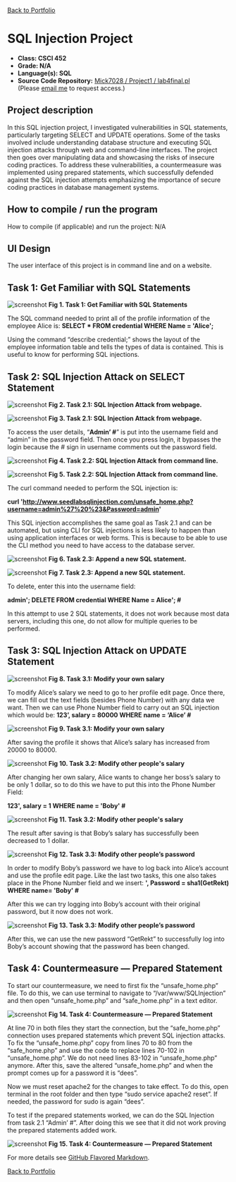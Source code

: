 [Back to Portfolio](./)

SQL Injection Project
===============

-   **Class: CSCI 452** 
-   **Grade: N/A**
-   **Language(s): SQL**
-   **Source Code Repository:** [Mick7028 / Project1 / lab4final.pl](https://github.com/Mick7028/Project1/blob/main/lab4final.pl)  
    (Please [email me](mailto:example@csustudent.net?subject=GitHub%20Access) to request access.)

## Project description

In this SQL injection project, I investigated vulnerabilities in SQL statements, particularly targeting SELECT and UPDATE operations. Some of the tasks involved include understanding database structure and executing SQL injection attacks through web and command-line interfaces. The project then goes over manipulating data and showcasing the risks of insecure coding practices. To address these vulnerabilities, a countermeasure was implemented using prepared statements, which successfully defended against the SQL injection attempts emphasizing the importance of secure coding practices in database management systems.

## How to compile / run the program

How to compile (if applicable) and run the project: N/A


## UI Design

The user interface of this project is in command line and on a website.

## Task 1: Get Familiar with SQL Statements

![screenshot](images/project_4_images/image1.png)
**Fig 1. Task 1: Get Familiar with SQL Statements**

The SQL command needed to print all of the profile information of the employee Alice is: **SELECT * FROM credential WHERE Name = 'Alice';**

Using the command “describe credential;” shows the layout of the employee information table and tells the types of data is contained. This is useful to know for performing SQL injections.

## Task 2: SQL Injection Attack on SELECT Statement

![screenshot](images/project_4_images/image2.1.png)
**Fig 2. Task 2.1: SQL Injection Attack from webpage.**

![screenshot](images/project_4_images/image2.2.png)
**Fig 3. Task 2.1: SQL Injection Attack from webpage.**

To access the user details, “**Admin’ #**” is put into the username field and “admin” in the password field. Then once you press login, it bypasses the login because the # sign in username comments out the password field.

![screenshot](images/project_4_images/image3.1.png)
**Fig 4. Task 2.2: SQL Injection Attack from command line.**

![screenshot](images/project_4_images/image3.2.png)
**Fig 5. Task 2.2: SQL Injection Attack from command line.**

The curl command needed to perform the SQL injection is:

**curl 'http://www.seedlabsqlinjection.com/unsafe_home.php?username=admin%27%20%23&Password=admin'**

This SQL injection accomplishes the same goal as Task 2.1 and can be automated, but using CLI for SQL injections is less likely to happen than using application interfaces or web forms. This is because to be able to use the CLI method you need to have access to the database server.

![screenshot](images/project_4_images/image4.1.png)
**Fig 6. Task 2.3: Append a new SQL statement.**

![screenshot](images/project_4_images/image4.2.png)
**Fig 7. Task 2.3: Append a new SQL statement.**

To delete, enter this into the username field:

**admin'; DELETE FROM credential WHERE Name = Alice'; #**

In this attempt to use 2 SQL statements, it does not work because most data servers, including this one, do not allow for multiple queries to be performed.

## Task 3: SQL Injection Attack on UPDATE Statement

![screenshot](images/project_4_images/image5.1.png)
**Fig 8. Task 3.1: Modify your own salary**

To modify Alice’s salary we need to go to her profile edit page. Once there, we can fill out the text fields (besides Phone Number) with any data we want. Then we can use Phone Number field to carry out an SQL injection which would be: **123’, salary = 80000 WHERE name = ‘Alice’ #**

![screenshot](images/project_4_images/image5.2.png)
**Fig 9. Task 3.1: Modify your own salary**

After saving the profile it shows that Alice’s salary has increased from 20000 to 80000.

![screenshot](images/project_4_images/image6.1.png)
**Fig 10. Task 3.2: Modify other people's salary**

After changing her own salary, Alice wants to change her boss’s salary to be only 1 dollar, so to do this we have to put this into the Phone Number Field:

**123', salary = 1 WHERE name = 'Boby' #**

![screenshot](images/project_4_images/image6.2.png)
**Fig 11. Task 3.2: Modify other people's salary**

The result after saving is that Boby’s salary has successfully been decreased to 1 dollar.

![screenshot](images/project_4_images/image7.1.png)
**Fig 12. Task 3.3: Modify other people’s password**

In order to modify Boby’s password we have to log back into Alice’s account and use the profile edit page. Like the last two tasks, this one also takes place in the Phone Number field and we insert: **', Password = sha1(GetRekt) WHERE name= 'Boby' #**

After this we can try logging into Boby’s account with their original password, but it now does not work.

![screenshot](images/project_4_images/image7.2.png)
**Fig 13. Task 3.3: Modify other people’s password**

After this, we can use the new password “GetRekt” to successfully log into Boby’s account showing that the password has been changed.

## Task 4: Countermeasure — Prepared Statement

To start our countermeasure, we need to first fix the “unsafe_home.php” file. To do this, we can use terminal to navigate to “/var/www/SQLInjection” and then open “unsafe_home.php” and “safe_home.php” in a text editor.

![screenshot](images/project_4_images/image8.1.png)
**Fig 14. Task 4: Countermeasure — Prepared Statement**

At line 70 in both files they start the connection, but the “safe_home.php” connection uses prepared statements which prevent SQL injection attacks. To fix the “unsafe_home.php” copy from lines 70 to 80 from the “safe_home.php” and use the code to replace lines 70-102 in “unsafe_home.php”. We do not need lines 83-102 in “unsafe_home.php” anymore. After this, save the altered “unsafe_home.php” and when the prompt comes up for a password it is “dees”.

Now we must reset apache2 for the changes to take effect. To do this, open terminal in the root folder and then type “sudo service apache2 reset”. If needed, the password for sudo is again “dees”.

To test if the prepared statements worked, we can do the SQL Injection from task 2.1 “Admin’ #”. After doing this we see that it did not work proving the prepared statements added work.

![screenshot](images/project_4_images/image8.2.png)
**Fig 15. Task 4: Countermeasure — Prepared Statement**

For more details see [GitHub Flavored Markdown](https://guides.github.com/features/mastering-markdown/).

[Back to Portfolio](./)
